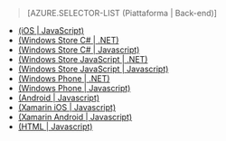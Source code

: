 ﻿> [AZURE.SELECTOR-LIST (Piattaforma | Back-end)]
- [(iOS | JavaScript)](/it-it/documentation/articles/mobile-services-ios-validate-modify-data-server-scripts/)
- [(Windows Store C# | .NET)](/it-it/documentation/articles/mobile-services-dotnet-backend-windows-store-dotnet-validate-modify-data/)
- [(Windows Store C# | Javascript)](/it-it/documentation/articles/mobile-services-windows-store-dotnet-validate-modify-data-server-scripts/)
- [(Windows Store JavaScript | .NET)](/it-it/documentation/articles/mobile-services-dotnet-backend-windows-store-javascript-validate-modify-data/)
- [(Windows Store JavaScript | Javascript)](/it-it/documentation/articles/mobile-services-windows-store-javascript-validate-modify-data-server-scripts/)
- [(Windows Phone | .NET)](/it-it/documentation/articles/mobile-services-dotnet-backend-windows-phone-validate-modify-data/)
- [(Windows Phone | Javascript)](/it-it/documentation/articles/mobile-services-windows-phone-validate-modify-data-server-scripts/)
- [(Android | Javascript)](/it-it/documentation/articles/mobile-services-android-validate-modify-data-server-scripts/)
- [(Xamarin iOS | Javascript)](/it-it/documentation/articles/partner-xamarin-mobile-services-ios-validate-modify-data-server-scripts/)
- [(Xamarin Android | Javascript)](/it-it/documentation/articles/partner-xamarin-mobile-services-android-validate-modify-data-server-scripts/)
- [(HTML | Javascript)](/it-it/documentation/articles/mobile-services-html-validate-modify-data-server-scripts/)

<!--HONumber=42-->
